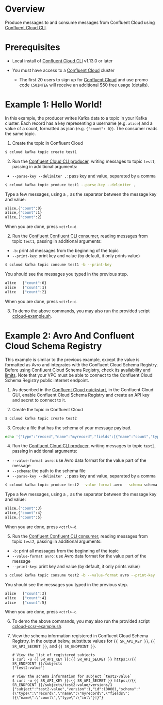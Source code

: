 # Overview

Produce messages to and consume messages from Confluent Cloud using [Confluent Cloud CLI](https://docs.confluent.io/current/cloud/cli/install.html?utm_source=github&utm_medium=demo&utm_campaign=ch.examples_type.community_content.clients-ccloud).

# Prerequisites

* Local install of [Confluent Cloud CLI](https://docs.confluent.io/current/cloud/cli/install.html#ccloud-install-cli?utm_source=github&utm_medium=demo&utm_campaign=ch.examples_type.community_content.ccloud-stacks) v1.13.0 or later
* You must have access to a [Confluent Cloud](https://www.confluent.io/confluent-cloud/?utm_source=github&utm_medium=demo&utm_campaign=ch.examples_type.community_content.clients-ccloud) cluster

  * The first 20 users to sign up for [Confluent Cloud](https://www.confluent.io/confluent-cloud/?utm_source=github&utm_medium=demo&utm_campaign=ch.examples_type.community_content.clients-ccloud) and use promo code ``C50INTEG`` will receive an additional $50 free usage ([details](https://www.confluent.io/confluent-cloud-promo-disclaimer/?utm_source=github&utm_medium=demo&utm_campaign=ch.examples_type.community_content.clients-ccloud)).

# Example 1: Hello World!

In this example, the producer writes Kafka data to a topic in your Kafka cluster. 
Each record has a key representing a username (e.g. `alice`) and a value of a count, formatted as json (e.g. `{"count": 0}`).
The consumer reads the same topic.

1. Create the topic in Confluent Cloud

```bash
$ ccloud kafka topic create test1
```

2. Run the [Confluent Cloud CLI producer](https://docs.confluent.io/current/cloud/cli/command-reference/kafka/topic/ccloud_kafka_topic_produce.html#ccloud-kafka-topic-produce?utm_source=github&utm_medium=demo&utm_campaign=ch.examples_type.community_content.clients-ccloud), writing messages to topic `test1`, passing in additional arguments:

* `--parse-key --delimiter ,`: pass key and value, separated by a comma

```bash
$ ccloud kafka topic produce test1 --parse-key --delimiter ,
```

Type a few messages, using a `,` as the separator between the message key and value:

```bash
alice,{"count":0}
alice,{"count":1}
alice,{"count":2}
```

When you are done, press `<ctrl>-d`.

2. Run the [Confluent Confluent CLI consumer](https://docs.confluent.io/current/cloud/cli/command-reference/kafka/topic/ccloud_kafka_topic_produce.html#ccloud-kafka-topic-produce?utm_source=github&utm_medium=demo&utm_campaign=ch.examples_type.community_content.clients-ccloud), reading messages from topic `test1`, passing in additional arguments:

* `-b`: print all messages from the beginning of the topic
* `--print-key`: print key and value (by default, it only prints value)

```bash
$ ccloud kafka topic consume test1 -b --print-key
```

You should see the messages you typed in the previous step.

```bash
alice	{"count":0}
alice	{"count":1}
alice	{"count":2}
```

When you are done, press `<ctrl>-c`.

3. To demo the above commands, you may also run the provided script [ccloud-example.sh](ccloud-example.sh).


# Example 2: Avro And Confluent Cloud Schema Registry

This example is similar to the previous example, except the value is formatted as Avro and integrates with the Confluent Cloud Schema Registry.
Before using Confluent Cloud Schema Registry, check its [availability and limits](https://docs.confluent.io/current/cloud/limits.html?utm_source=github&utm_medium=demo&utm_campaign=ch.examples_type.community_content.clients-ccloud).
Note that your VPC must be able to connect to the Confluent Cloud Schema Registry public internet endpoint.

1. As described in the [Confluent Cloud quickstart](https://docs.confluent.io/current/quickstart/cloud-quickstart/schema-registry.html?utm_source=github&utm_medium=demo&utm_campaign=ch.examples_type.community_content.clients-ccloud), in the Confluent Cloud GUI, enable Confluent Cloud Schema Registry and create an API key and secret to connect to it.

2. Create the topic in Confluent Cloud

```bash
$ ccloud kafka topic create test2
```

3. Create a file that has the schema of your message payload.

```bash
echo '{"type":"record","name":"myrecord","fields":[{"name":"count","type":"int"}]}' > schema.json
```

4. Run the [Confluent Cloud CLI producer](https://docs.confluent.io/current/cloud/cli/command-reference/kafka/topic/ccloud_kafka_topic_produce.html#ccloud-kafka-topic-produce?utm_source=github&utm_medium=demo&utm_campaign=ch.examples_type.community_content.clients-ccloud), writing messages to topic `test2`, passing in additional arguments:

* `--value-format avro`: use Avro data format for the value part of the message
* `--schema`: the path to the schema file
* `--parse-key --delimiter ,`: pass key and value, separated by a comma

```bash
$ ccloud kafka topic produce test2 --value-format avro --schema schema.json --parse-key --delimiter ,
```

Type a few messages, using a `,` as the separator between the message key and value:

```bash
alice,{"count":3}
alice,{"count":4}
alice,{"count":5}
```

When you are done, press `<ctrl>-d`.

5. Run the [Confluent Confluent CLI consumer](https://docs.confluent.io/current/cloud/cli/command-reference/kafka/topic/ccloud_kafka_topic_produce.html#ccloud-kafka-topic-produce?utm_source=github&utm_medium=demo&utm_campaign=ch.examples_type.community_content.clients-ccloud), reading messages from topic `test2`, passing in additional arguments:

* `-b`: print all messages from the beginning of the topic
* `--value-format avro`: use Avro data format for the value part of the message
* `--print-key`: print key and value (by default, it only prints value)

```bash
$ ccloud kafka topic consume test2 -b --value-format avro --print-key
```

You should see the messages you typed in the previous step.

```bash
alice	{"count":3}
alice	{"count":4}
alice	{"count":5}
```

When you are done, press `<ctrl>-c`.

6. To demo the above commands, you may also run the provided script [ccloud-ccsr-example.sh](ccloud-ccsr-example.sh).

7. View the schema information registered in Confluent Cloud Schema Registry. In the output below, substitute values for `{{ SR_API_KEY }}`, `{{ SR_API_SECRET }}`, and `{{ SR_ENDPOINT }}`.

    ```
    # View the list of registered subjects
    $ curl -u {{ SR_API_KEY }}:{{ SR_API_SECRET }} https://{{ SR_ENDPOINT }}/subjects
    ["test2-value"]

    # View the schema information for subject `test2-value`
    $ curl -u {{ SR_API_KEY }}:{{ SR_API_SECRET }} https://{{ SR_ENDPOINT }}/subjects/test2-value/versions/1
    {"subject":"test2-value","version":1,"id":100001,"schema":"{\"type\":\"record\",\"name\":\"myrecord\",\"fields\":[{\"name\":\"count\",\"type\":\"int\"}]}"}
    ```

